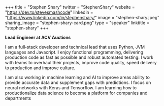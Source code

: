 +++
title = "Stephen Shary"
twitter = "StephenShary"
website = "https://dev.to/stevesmashcode"
linkedin = "https://www.linkedin.com/in/stephenshary/"
image = "stephen-shary.jpeg"
sharing_image = "stephen-shary-card.png"
type = "speaker"
linktitle = "stephen-shary"
+++

**Lead Engineer at ACV Auctions**

I am a full-stack developer and technical lead that uses Python, JVM languages and Javacript. I enjoy functional programming, delivering production code as fast as possible and robust automated testing. I work with teams to overhaul their projects, improve code quality, speed delivery to production and improve culture.

I am also working in machine learning and AI to improve areas ability to provide accurate data and supplement gaps with predictions. I focus on neural networks with Keras and Tensorflow. I am learning how to productionalize data science to become a platform for companies and departments